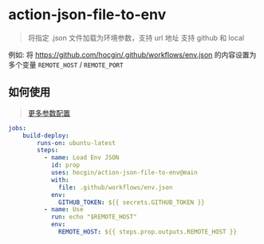 # action-json-file-to-env
> 将指定 .json 文件加载为环境参数，支持 url 地址
> 支持 github 和 local

例如: 将 https://github.com/hocgin/.github/workflows/env.json 的内容设置为多个变量 `REMOTE_HOST` / `REMOTE_PORT`


## 如何使用
> [更多参数配置](./action.yml)

```yaml
jobs:
    build-deploy:
        runs-on: ubuntu-latest
        steps:
          - name: Load Env JSON
            id: prop
            uses: hocgin/action-json-file-to-env@main
            with:
              file: .github/workflows/env.json
            env:
              GITHUB_TOKEN: ${{ secrets.GITHUB_TOKEN }}
          - name: Use
            run: echo "$REMOTE_HOST"
            env:
              REMOTE_HOST: ${{ steps.prop.outputs.REMOTE_HOST }}
```
